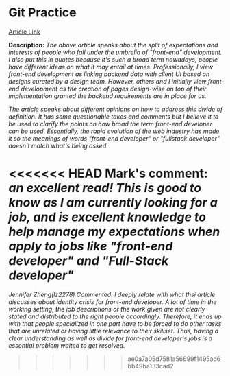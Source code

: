 # Git Practice

[Article Link](https://css-tricks.com/the-great-divide/)

**Description:**
*The above article speaks about the split of expectations and interests of people who fall under the umbrella of "front-end" development. I also put this in quotes because it's such a broad term nowadays, people have different ideas on what it may entail at times. Professionally, I view front-end development as linking backend data with client UI based on designs curated by a design team. However, others and I initially view front-end development as the creation of pages design-wise on top of their implementation granted the backend requirements are in place for us.*

*The article speaks about different opinions on how to address this divide of definition. It has some questionable takes and comments but I believe it to be used to clarify the points on how broad the term front-end developer can be used. Essentially, the rapid evolution of the web industry has made it so the meanings of words "front-end developer" or "fullstack developer" doesn't match what's being asked.*

<<<<<<< HEAD
**Mark's comment:** 
*an excellent read! This is good to know as I am currently looking for a job, and is excellent knowledge to help manage my expectations when apply to jobs like "front-end developer" and "Full-Stack developer"*
=======
*Jennifer Zheng(lz2278) Commented: I deeply relate with what thsi article discusses about identity crisis for front-end developer. A lot of time in the working setting, the job descriptions or the work given are not clearly stated and distributed to the right people accordingly. Therefore, it ends up with that people specialized in one part have to be forced to do other tasks that are unrelated or having little relevance to their skillset. Thus, having a clear understanding as well as divide for front-end developer's jobs is a essential problem waited to get resolved.* 
>>>>>>> ae0a7a05d7581a56699f1495ad6bb49ba133cad2
